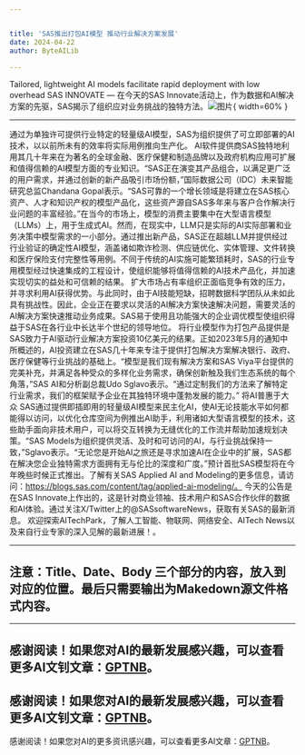 ```yaml
---


title: 'SAS推出打包AI模型 推动行业解决方案发展'
date: 2024-04-22
author: ByteAILib

---
```


Tailored, lightweight AI models facilitate rapid deployment with low overhead SAS INNOVATE — 在今天的SAS Innovate活动上，作为数据和AI解决方案的先驱，SAS揭示了组织应对业务挑战的独特方法。![图片](https://ai-techpark.com/wp-content/uploads/2024/04/SAS-advances-960x540.jpg){ width=60% }

---
通过为单独许可提供行业特定的轻量级AI模型，SAS为组织提供了可立即部署的AI技术，以以前所未有的效率将实际用例推向生产化。 AI软件提供商SAS独特地利用其几十年来在为著名的全球金融、医疗保健和制造品牌以及政府机构应用可扩展和值得信赖的AI模型方面的专业知识。“SAS正在演变其产品组合，以满足更广泛的用户需求，并通过创新的新产品吸引市场份额，”国际数据公司（IDC）未来智能研究总监Chandana Gopal表示。“SAS可靠的一个增长领域是将建立在SAS核心资产、人才和知识产权的模型产品化，这些资产源自SAS多年来与客户合作解决行业问题的丰富经验。”在当今的市场上，模型的消费主要集中在大型语言模型（LLMs）上，用于生成式AI。然而，在现实中，LLM只是实际的AI实际部署和业务决策中模型需求的一小部分。通过推出新产品，SAS正在超越LLM并提供经过行业验证的确定性AI模型，涵盖诸如欺诈检测、供应链优化、实体管理、文件转换和医疗保险支付完整性等用例。不同于传统的AI实施可能繁琐耗时，SAS的行业专用模型经过快速集成的工程设计，使组织能够将值得信赖的AI技术产品化，并加速实现切实的益处和可信赖的结果。 扩大市场占有率组织正面临竞争有效的压力，并寻求利用AI获得优势。与此同时，由于AI技能短缺，招聘数据科学团队从未如此具有挑战性。因此，企业正在要求以灵活的AI解决方案快速解决问题，需要灵活的AI解决方案快速推动业务成果。SAS易于使用且功能强大的企业调优模型使组织得益于SAS在各行业中长达半个世纪的领导地位。 将行业模型作为打包产品提供是SAS致力于AI驱动行业解决方案投资10亿美元的结果。正如2023年5月的通知中所概述的，AI投资建立在SAS几十年来专注于提供打包解决方案解决银行、政府、医疗保健等行业挑战的基础上。“模型是我们现有解决方案和SAS Viya平台提供的完美补充，并满足各种受众的多样化业务需求，确保创新触及我们生态系统的每个角落，”SAS AI和分析副总裁Udo Sglavo表示。“通过定制我们的方法来了解特定行业需求，我们的框架赋予企业在其独特环境中蓬勃发展的能力。” 将AI普惠于大众 SAS通过提供即插即用的轻量级AI模型来民主化AI，使AI无论技能水平如何都能得以访问，以优化仓库空间为例推出AI助手，利用诸如大型语言模型的技术，这些助手面向非技术用户，可以将交互转换为无缝优化的工作流并帮助加速规划决策。“SAS Models为组织提供灵活、及时和可访问的AI，与行业挑战保持一致，”Sglavo表示。“无论您是开始AI之旅还是寻求加速AI在企业中的扩展，SAS都在解决您企业独特需求方面拥有无与伦比的深度和广度。”预计首批SAS模型将在今年晚些时候正式推出。了解有关SAS Applied AI and Modeling的更多信息，请访问：https://blogs.sas.com/content/tag/applied-ai-modeling/。 今天的公告是在SAS Innovate上作出的，这是针对商业领袖、技术用户和SAS合作伙伴的数据和AI体验。通过关注X/Twitter上的@SASsoftwareNews，获取有关SAS的最新消息。 欢迎探索AITechPark，了解人工智能、物联网、网络安全、AITech News以及来自行业专家的深入见解的最新进展！。

---

注意：Title、Date、Body 三个部分的内容，放入到对应的位置。最后只需要输出为Makedown源文件格式内容。
---

---
感谢阅读！如果您对AI的最新发展感兴趣，可以查看更多AI文钊文章：[GPTNB](https://gptnb.com)。
---
感谢阅读！如果您对AI的最新发展感兴趣，可以查看更多AI文钊文章：[GPTNB](https://gptnb.com)。
---
感谢阅读！如果您对AI的更多资讯感兴趣，可以查看更多AI文章：[GPTNB](https://gptnb.com)。